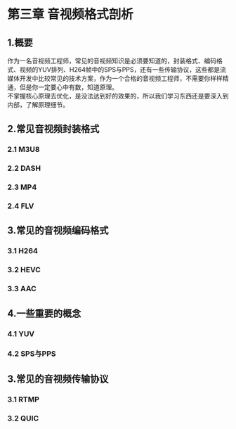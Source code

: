 # 第三章 音视频格式剖析
## 1.概要
作为一名音视频工程师，常见的音视频知识是必须要知道的，封装格式、编码格式、视频的YUV排列、H264帧中的SPS与PPS，还有一些传输协议，这些都是流媒体开发中比较常见的技术方案，作为一个合格的音视频工程师，不需要你样样精通，但是你一定要心中有数，知道原理。<br>
不掌握核心原理去优化，是没法达到好的效果的，所以我们学习东西还是要深入到内部，了解原理细节。
## 2.常见音视频封装格式
### 2.1 M3U8
### 2.2 DASH
### 2.3 MP4
### 2.4 FLV
## 3.常见的音视频编码格式
### 3.1 H264
### 3.2 HEVC
### 3.3 AAC
## 4.一些重要的概念
### 4.1 YUV
### 4.2 SPS与PPS
## 3.常见的音视频传输协议
### 3.1 RTMP
### 3.2 QUIC

